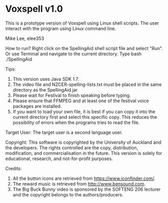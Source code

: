 # Voxspell v1.0

This is a prototype version of Voxspell using Linux shell scripts.
The user interact with the program using Linux command line.

Mike Lee, elee353

How to run?
Right click on the SpellingAid shell script file and select "Run".
Or use Terminal and navigate to the current directory. Type bash ./SpellingAid

Tips:
1. This version uses Java SDK 1.7.
2. The video file and NZCER-spelling-lists.txt must be placed in the same directory as the SpellingAid.jar
3. Please wait for Festival to finish speaking before typing.
4. Please ensure that FFMPEG and at least one of the festival voice packages are installed.
5. If you want to load your own file, it is best if you can copy it into the current directory first and select this specific copy.
This reduces the possibility of errors when the programs tries to read the file.

Target User:
The target user is a second language user.

Copyright:
This software is copyrighted by the University of Auckland and the developers.
The rights controlled are the copy, distribution, modification, and commercialisation in the future.
This version is solely for educational, research, and not-for-profit purposes.

Credits:
1. All the button icons are retrieved from https://www.iconfinder.com/.
2. The reward music is retrieved from http://www.bensound.com.
3. The Big Buck Bunny video is sponsored by the SOFTENG 206 lecturer and the copyright belongs to the authors/producers.
